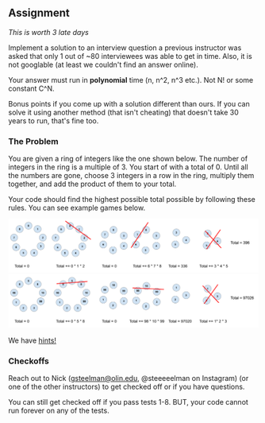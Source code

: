 ## Assignment
*This is worth 3 late days*

Implement a solution to an interview question a previous instructor was asked that only 1 out of ~80 interviewees was able to get in time. Also, it is not googlable (at least we couldn't find an answer online).

Your answer must run in **polynomial** time (n, n^2, n^3 etc.). Not N! or some constant C^N.

 Bonus points if you come up with a solution different than ours. If you can solve it using another method (that isn't cheating) that doesn't take 30 years to run, that's fine too.

### The Problem

You are given a ring of integers like the one shown below. The number of integers in the ring is a multiple of 3. You start of with a total of 0. Until all the numbers are gone, choose 3 integers in a row in the ring, multiply them together, and add the product of them to your total.

Your code should find the highest possible total possible by following these rules.
You can see example games below.

![](./IntegerRing.png)
![](./LargeIntegerRing.png)


We have [hints!](./hints.md)
### Checkoffs
Reach out to Nick (gsteelman@olin.edu, @steeeeelman on Instagram) (or one of the other instructors) to get checked off or if you have questions.

You can still get checked off if you pass tests 1-8. BUT, your code cannot run forever on any of the tests.
